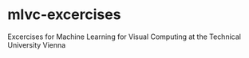mlvc-excercises
===============

Excercises for Machine Learning for Visual Computing at the Technical University Vienna
